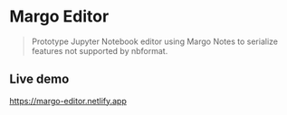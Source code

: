 # Margo Editor

> Prototype Jupyter Notebook editor using Margo Notes to serialize features not supported by nbformat.  

## Live demo

https://margo-editor.netlify.app

